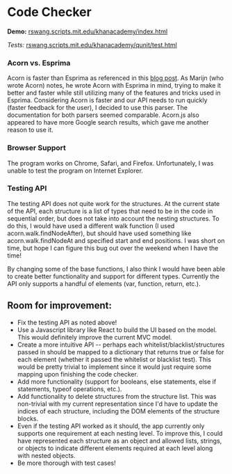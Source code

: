 # Code Checker

**Demo:** [rswang.scripts.mit.edu/khanacademy/index.html](rswang.scripts.mit.edu/khanacademy/index.html)

_Tests:_ [rswang.scripts.mit.edu/khanacademy/qunit/test.html](rswang.scripts.mit.edu/khanacademy/qunit/test.html)

### Acorn vs. Esprima

Acorn is faster than Esprima as referenced in this [blog post](http://marijnhaverbeke.nl/blog/acorn.html). As Marijn (who wrote Acorn) notes, he wrote Acorn with Esprima in mind, trying to make it better and faster while still utilizing many of the features and tricks used in Esprima. Considering Acorn is faster and our API needs to run quickly (faster feedback for the user), I decided to use this parser. The documentation for both parsers seemed comparable. Acorn.js also appeared to have more Google search results, which gave me another reason to use it.

### Browser Support

The program works on Chrome, Safari, and Firefox. Unfortunately, I was unable to test the program on Internet Explorer.

### Testing API

The testing API does not quite work for the structures. At the current state of the API, each structure is a list of types that need to be in the code in sequential order, but does not take into account the nesting structures. To do this, I would have used a different walk function (I used acorn.walk.findNodeAfter), but should have used something like acorn.walk.findNodeAt and specified start and end positions. I was short on time, but hope I can figure this bug out over the weekend when I have the time!

By changing some of the base functions, I also think I would have been able to create better functionality and support for different types. Currently the API only supports a handful of elements (var, function, return, etc.).

## Room for improvement:

- Fix the testing API as noted above!
- Use a Javascript library like React to build the UI based on the model. This would definitely improve the current MVC model.
- Create a more intuitive API -- perhaps each whitelist/blacklist/structures passed in should be mapped to a dictionary that returns true or false for each element (whether it passed the whitelist or blacklist test). This would be pretty trivial to implement since it would just require some mapping upon finishing the code checker.
- Add more functionality (support for booleans, else statements, else if statements, typeof operations, etc.).
- Add functionality to delete structures from the structure list. This was non-trivial with my current representation since I'd have to update the indices of each structure, including the DOM elements of the structure blocks.
- Even if the testing API worked as it should, the app currently only supports one requirement at each nesting level. To improve this, I could have represented each structure as an object and allowed lists, strings, or objects to indicate different elements required at each level along with nested objects.
- Be more thorough with test cases!